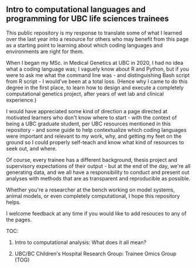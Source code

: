 ## Intro to computational languages and programming for UBC life sciences trainees

This public repository is my response to translate some of what I learned over the last year into a resource for others who may benefit from this page as a starting point to learning about which coding languages and environments are right for them.

When I began my MSc. in Medical Genetics at UBC in 2020, I had no idea what a coding language was; I vaguely know about R and Python, but if you were to ask me what the command line was - and distinguishing Bash script from R script - I would've been at a total loss. (Hence why I came to do this degree in the first place, to learn how to design and execute a completely computational genetics project, after years of wet lab and clinical experience.)

I would have appreciated some kind of direction a page directed at motivated learners who don't know where to start - with the context of being a UBC graduate student, per UBC resources mentioned in this repository - and some guide to help contextualize which coding languages were important and relevant to my work, why, and getting my feet on the ground so I could properly self-teach and know what kind of resources to seek out, and where. 

Of course, every trainee has a different background, thesis project and supervisory expectations of their output - but at the end of the day, we're all generating data, and we all have a responsibility to conduct and present out analyses with methods that are as transparent and reproducible as possible.

Whether you're a researcher at the bench working on model systems, animal models, or even completely computational, I hope this repository helps.

I welcome feedback at any time if you would like to add resouces to any of the pages.

TOC: 

1. Intro to computational analysis: What does it all mean? <link>

2. UBC/BC Children's Hospital Research Group: Trainee Omics Group (TOG)
